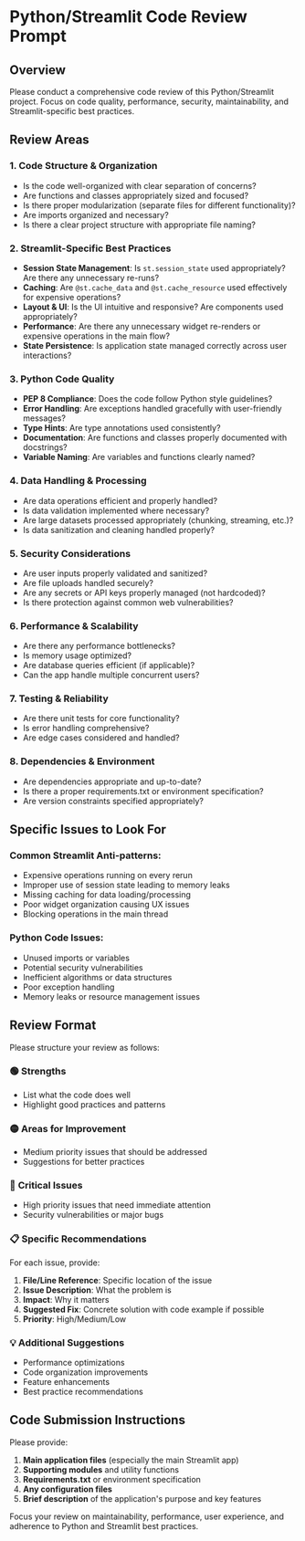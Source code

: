 # Python/Streamlit Code Review Prompt

## Overview
Please conduct a comprehensive code review of this Python/Streamlit project. Focus on code quality, performance, security, maintainability, and Streamlit-specific best practices.

## Review Areas

### 1. **Code Structure & Organization**
- Is the code well-organized with clear separation of concerns?
- Are functions and classes appropriately sized and focused?
- Is there proper modularization (separate files for different functionality)?
- Are imports organized and necessary?
- Is there a clear project structure with appropriate file naming?

### 2. **Streamlit-Specific Best Practices**
- **Session State Management**: Is `st.session_state` used appropriately? Are there any unnecessary re-runs?
- **Caching**: Are `@st.cache_data` and `@st.cache_resource` used effectively for expensive operations?
- **Layout & UI**: Is the UI intuitive and responsive? Are components used appropriately?
- **Performance**: Are there any unnecessary widget re-renders or expensive operations in the main flow?
- **State Persistence**: Is application state managed correctly across user interactions?

### 3. **Python Code Quality**
- **PEP 8 Compliance**: Does the code follow Python style guidelines?
- **Error Handling**: Are exceptions handled gracefully with user-friendly messages?
- **Type Hints**: Are type annotations used consistently?
- **Documentation**: Are functions and classes properly documented with docstrings?
- **Variable Naming**: Are variables and functions clearly named?

### 4. **Data Handling & Processing**
- Are data operations efficient and properly handled?
- Is data validation implemented where necessary?
- Are large datasets processed appropriately (chunking, streaming, etc.)?
- Is data sanitization and cleaning handled properly?

### 5. **Security Considerations**
- Are user inputs properly validated and sanitized?
- Are file uploads handled securely?
- Are any secrets or API keys properly managed (not hardcoded)?
- Is there protection against common web vulnerabilities?

### 6. **Performance & Scalability**
- Are there any performance bottlenecks?
- Is memory usage optimized?
- Are database queries efficient (if applicable)?
- Can the app handle multiple concurrent users?

### 7. **Testing & Reliability**
- Are there unit tests for core functionality?
- Is error handling comprehensive?
- Are edge cases considered and handled?

### 8. **Dependencies & Environment**
- Are dependencies appropriate and up-to-date?
- Is there a proper requirements.txt or environment specification?
- Are version constraints specified appropriately?

## Specific Issues to Look For

### Common Streamlit Anti-patterns:
- Expensive operations running on every rerun
- Improper use of session state leading to memory leaks
- Missing caching for data loading/processing
- Poor widget organization causing UX issues
- Blocking operations in the main thread

### Python Code Issues:
- Unused imports or variables
- Potential security vulnerabilities
- Inefficient algorithms or data structures
- Poor exception handling
- Memory leaks or resource management issues

## Review Format

Please structure your review as follows:

### 🟢 **Strengths**
- List what the code does well
- Highlight good practices and patterns

### 🟡 **Areas for Improvement**
- Medium priority issues that should be addressed
- Suggestions for better practices

### 🔴 **Critical Issues**
- High priority issues that need immediate attention
- Security vulnerabilities or major bugs

### 📋 **Specific Recommendations**

For each issue, provide:
1. **File/Line Reference**: Specific location of the issue
2. **Issue Description**: What the problem is
3. **Impact**: Why it matters
4. **Suggested Fix**: Concrete solution with code example if possible
5. **Priority**: High/Medium/Low

### 💡 **Additional Suggestions**
- Performance optimizations
- Code organization improvements
- Feature enhancements
- Best practice recommendations

## Code Submission Instructions

Please provide:
1. **Main application files** (especially the main Streamlit app)
2. **Supporting modules** and utility functions
3. **Requirements.txt** or environment specification
4. **Any configuration files**
5. **Brief description** of the application's purpose and key features

Focus your review on maintainability, performance, user experience, and adherence to Python and Streamlit best practices.